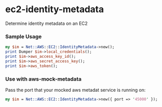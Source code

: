 # ec2-identity-metadata

Determine identity metadata on an EC2

### Sample Usage

```perl
my $im = Net::AWS::EC2::IdentityMetadata->new();
print Dumper $im->local_credentials();
print $im->aws_access_key_id();
print $im->aws_secret_access_key();
print $im->aws_token();
```

### Use with aws-mock-metadata

Pass the port that your mocked aws metadat service is running on:
```perl
my $im = Net::AWS::EC2::IdentityMetadata->new({ port => '45000' });
```

